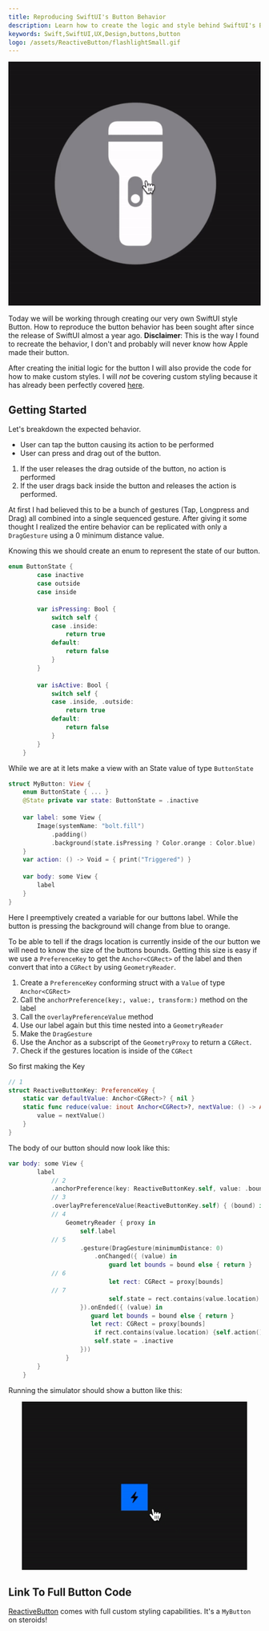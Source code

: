 ```yaml
---
title: Reproducing SwiftUI's Button Behavior
description: Learn how to create the logic and style behind SwiftUI's Button.
keywords: Swift,SwiftUI,UX,Design,buttons,button
logo: /assets/ReactiveButton/flashlightSmall.gif
---
```


<div class="icon-container">
<img class="post-icon" src="/assets/ReactiveButton/FlashlightExample.gif">
</div>

Today we will be working through creating our very own SwiftUI style Button. How to reproduce the button behavior has been sought after since the release of SwiftUI almost a year ago. **Disclaimer**: This is the way I found to recreate the behavior, I don't and probably will never know how Apple made their button.

After creating the initial logic for the button I will also provide the code for how to make custom styles. I will *not* be covering custom styling because it has already been perfectly covered [here](https://swiftui-lab.com/custom-styling/).


## Getting Started

 Let's breakdown the expected behavior.

 * User can tap the button causing its action to be performed
 * User can press and drag out of the button.
  1. If the user releases the drag outside of the button, no action is performed
  2. If the user drags back inside the button and releases the action is performed.

At first I had believed this to be a bunch of gestures (Tap, Longpress and Drag) all combined into a single sequenced gesture. After giving it some thought I realized the entire behavior can be replicated with only a `DragGesture` using a 0 minimum distance value.

Knowing this we should create an enum to represent the state of our button.

```swift
enum ButtonState {
        case inactive
        case outside
        case inside

        var isPressing: Bool {
            switch self {
            case .inside:
                return true
            default:
                return false
            }
        }

        var isActive: Bool {
            switch self {
            case .inside, .outside:
                return true
            default:
                return false
            }
        }
    }
```
While we are at it lets make a view with an State value of type `ButtonState`

```swift
struct MyButton: View {
    enum ButtonState { ... }
    @State private var state: ButtonState = .inactive

    var label: some View {
        Image(systemName: "bolt.fill")
            .padding()
            .background(state.isPressing ? Color.orange : Color.blue)
    }
    var action: () -> Void = { print("Triggered") }

    var body: some View {
        label
    }
}
```

Here I preemptively created a variable for our buttons label. While the button is pressing the background will change from blue to orange.

To be able to tell if the drags location is currently inside of the our button we will need to know the size of the buttons bounds. Getting this size is easy if we use a `PreferenceKey` to get the `Anchor<CGRect>` of the label and then convert that into a `CGRect` by using `GeometryReader`.

1. Create a `PreferenceKey` conforming struct with a `Value` of type `Anchor<CGRect>`
2. Call the `anchorPreference(key:, value:, transform:)` method on the label
3. Call the `overlayPreferenceValue` method
4. Use our label again but this time nested into a `GeometryReader`
5. Make the `DragGesture`
6. Use the Anchor<CGRect> as a subscript of the `GeometryProxy` to return a `CGRect`.
7. Check if the gestures location is inside of the `CGRect`

So first making the Key

```swift
// 1
struct ReactiveButtonKey: PreferenceKey {
    static var defaultValue: Anchor<CGRect>? { nil }
    static func reduce(value: inout Anchor<CGRect>?, nextValue: () -> Anchor<CGRect>?) {
        value = nextValue()
    }
}
```


The body of our button should now look like this:

```swift
var body: some View {
        label
            // 2
            .anchorPreference(key: ReactiveButtonKey.self, value: .bounds, transform: { $0 })
            // 3
            .overlayPreferenceValue(ReactiveButtonKey.self) { (bound) in
            // 4
                GeometryReader { proxy in
                    self.label
            // 5
                    .gesture(DragGesture(minimumDistance: 0)
                        .onChanged({ (value) in
                            guard let bounds = bound else { return }
            // 6
                            let rect: CGRect = proxy[bounds]
            // 7
                            self.state = rect.contains(value.location) ? .inside : .outside
                    }).onEnded({ (value) in
                       guard let bounds = bound else { return }
                       let rect: CGRect = proxy[bounds]
                        if rect.contains(value.location) {self.action()}
                        self.state = .inactive
                    }))
                }
        }
    }
```


Running the simulator should show a button like this:

<p align="center">
<img class="tutorial" src="/assets/ReactiveButton/MyButton.gif">
</p>

## Link To Full Button Code

[ReactiveButton](https://gist.github.com/kieranb662/f2b7f3cba82c8e92280b368398a240b1) comes with full custom styling capabilities. It's a `MyButton` on steroids!
